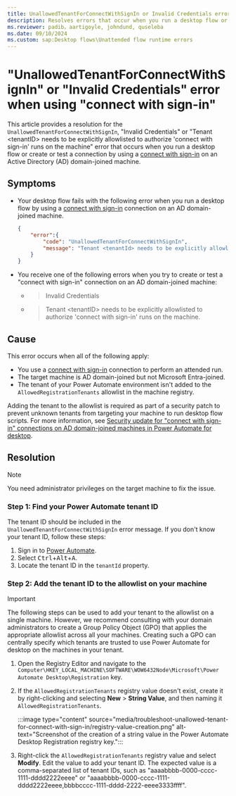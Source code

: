 ```yaml
---
title: UnallowedTenantForConnectWithSignIn or Invalid Credentials error
description: Resolves errors that occur when you run a desktop flow or create or test a connection by using connect with sign-in.
ms.reviewer: padib，aartigoyle, johndund, quseleba
ms.date: 09/10/2024
ms.custom: sap:Desktop flows\Unattended flow runtime errors
---
```

# "UnallowedTenantForConnectWithSignIn" or "Invalid Credentials" error when using "connect with sign-in"

This article provides a resolution for the `UnallowedTenantForConnectWithSignIn`, "Invalid Credentials" or "Tenant \<tenantID\> needs to be explicitly allowlisted to authorize 'connect with sign-in' runs on the machine" error that occurs when you run a desktop flow or create or test a connection by using a [connect with sign-in](/power-automate/desktop-flows/desktop-flow-connections#connect-with-sign-in-for-attended-runs) on an Active Directory (AD) domain-joined machine.

## Symptoms

- Your desktop flow fails with the following error when you run a desktop flow by using a [connect with sign-in](/power-automate/desktop-flows/desktop-flow-connections#connect-with-sign-in-for-attended-runs) connection on an AD domain-joined machine.

  ```json
  {
      "error":{
          "code": "UnallowedTenantForConnectWithSignIn",
          "message": "Tenant <tenantId> needs to be explicitly allowlisted to authorize 'connect with sign-in' runs on the machine."  
      }    
  }
  ```

- You receive one of the following errors when you try to create or test a "connect with sign-in" connection on an AD domain-joined machine:

  - > Invalid Credentials
  - > Tenant \<tenantID> needs to be explicitly allowlisted to authorize 'connect with sign-in' runs on the machine.

## Cause

This error occurs when all of the following apply:

- You use a [connect with sign-in](/power-automate/desktop-flows/desktop-flow-connections#connect-with-sign-in-for-attended-runs) connection to perform an attended run.
- The target machine is AD domain-joined but not Microsoft Entra-joined.
- The tenant of your Power Automate environment isn't added to the `AllowedRegistrationTenants` allowlist in the machine registry.

Adding the tenant to the allowlist is required as part of a security patch to prevent unknown tenants from targeting your machine to run desktop flow scripts. For more information, see [Security update for "connect with sign-in" connections on AD domain-joined machines in Power Automate for desktop](connect-with-sign-in-security-update.md).

## Resolution

> [!NOTE]
> You need administrator privileges on the target machine to fix the issue.

### Step 1: Find your Power Automate tenant ID

The tenant ID should be included in the `UnallowedTenantForConnectWithSignIn` error message. If you don't know your tenant ID, follow these steps:

1. Sign in to [Power Automate](https://make.powerautomate.com/).
1. Select <kbd>Ctrl</kbd>+<kbd>Alt</kbd>+<kbd>A</kbd>.
1. Locate the tenant ID in the `tenantId` property.

### Step 2: Add the tenant ID to the allowlist on your machine

> [!IMPORTANT]
> The following steps can be used to add your tenant to the allowlist on a single machine. However, we recommend consulting with your domain administrators to create a Group Policy Object (GPO) that applies the appropriate allowlist across all your machines. Creating such a GPO can centrally specify which tenants are trusted to use Power Automate for desktop on the machines in your tenant.

1. Open the Registry Editor and navigate to the `Computer\HKEY_LOCAL_MACHINE\SOFTWARE\WOW6432Node\Microsoft\Power Automate Desktop\Registration` key.

1. If the `AllowedRegistrationTenants` registry value doesn't exist, create it by right-clicking and selecting **New** > **String Value**, and then naming it `AllowedRegistrationTenants`.

   :::image type="content" source="media/troubleshoot-unallowed-tenant-for-connect-with-sign-in/registry-value-creation.png" alt-text="Screenshot of the creation of a string value in the Power Automate Desktop Registration registry key.":::

1. Right-click the `AllowedRegistrationTenants` registry value and select **Modify**. Edit the value to add your tenant ID. The expected value is a comma-separated list of tenant IDs, such as "aaaabbbb-0000-cccc-1111-dddd2222eeee" or "aaaabbbb-0000-cccc-1111-dddd2222eeee,bbbbcccc-1111-dddd-2222-eeee3333ffff".
